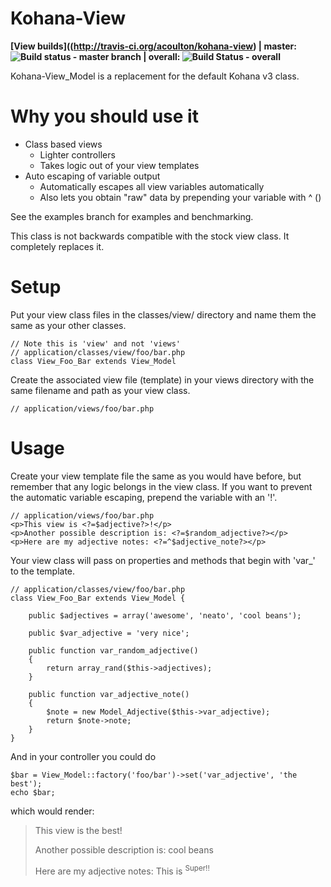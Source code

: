 Kohana-View
============

**[View builds]((http://travis-ci.org/acoulton/kohana-view) | master: ![Build status - master branch](https://secure.travis-ci.org/acoulton/kohana-view.png?branch=3.2/master) | 
overall: ![Build Status - overall](https://secure.travis-ci.org/acoulton/kohana-view.png)**

Kohana-View_Model is a replacement for the default Kohana v3 class.

Why you should use it
============

 - Class based views
   - Lighter controllers
   - Takes logic out of your view templates
 - Auto escaping of variable output
   - Automatically escapes all view variables automatically
   - Also lets you obtain "raw" data by prepending your variable with ^ (<?=^$foobar?>)

See the examples branch for examples and benchmarking.

This class is not backwards compatible with the stock view class. It completely replaces it.

Setup
============

Put your view class files in the classes/view/ directory and name them the same as your other classes.

	// Note this is 'view' and not 'views'
	// application/classes/view/foo/bar.php
	class View_Foo_Bar extends View_Model

Create the associated view file (template) in your views directory with the same filename and path as your view class.

	// application/views/foo/bar.php

Usage
============

Create your view template file the same as you would have before, but remember that any logic belongs in the view class.  If you want to prevent the automatic variable escaping, prepend the variable with an '!'.

	// application/views/foo/bar.php
	<p>This view is <?=$adjective?>!</p>
	<p>Another possible description is: <?=$random_adjective?></p>
	<p>Here are my adjective notes: <?=^$adjective_note?></p>

Your view class will pass on properties and methods that begin with 'var_' to the template.

	// application/classes/view/foo/bar.php
	class View_Foo_Bar extends View_Model {

		public $adjectives = array('awesome', 'neato', 'cool beans');

		public $var_adjective = 'very nice';

		public function var_random_adjective()
		{
			return array_rand($this->adjectives);
		}

		public function var_adjective_note()
		{
			$note = new Model_Adjective($this->var_adjective);
			return $note->note;
		}
	}

And in your controller you could do

	$bar = View_Model::factory('foo/bar')->set('var_adjective', 'the best');
	echo $bar;

which would render:

> This view is the best!
>
> Another possible description is: cool beans
>
> Here are my adjective notes: This is <sup>Super!!</sup>